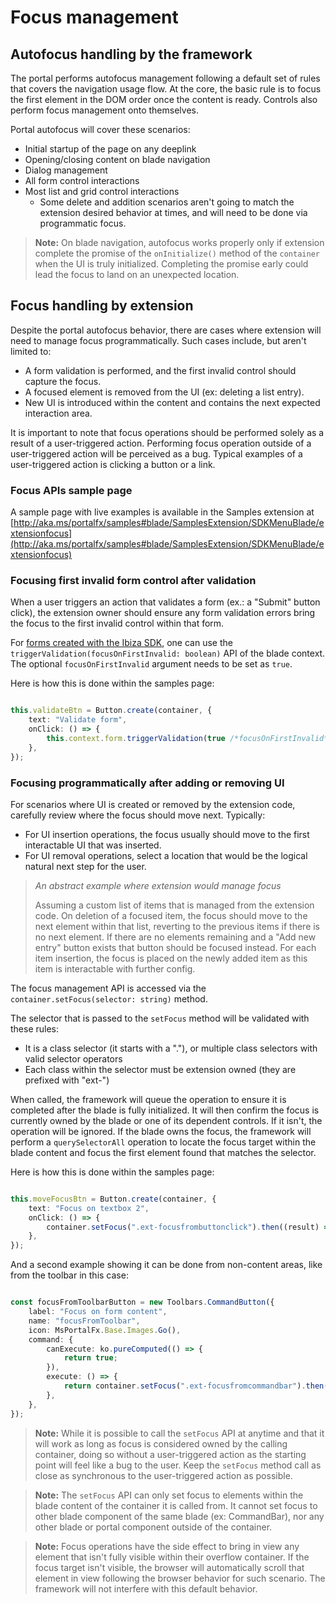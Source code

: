 <a name="focus-management"></a>
# Focus management

<a name="focus-management-autofocus-handling-by-the-framework"></a>
## Autofocus handling by the framework

The portal performs autofocus management following a default set of rules that covers the navigation usage flow. At the core, the basic rule is to focus the first element in the DOM order once the content is ready. Controls also perform focus management onto themselves.

Portal autofocus will cover these scenarios:

* Initial startup of the page on any deeplink
* Opening/closing content on blade navigation
* Dialog management
* All form control interactions
* Most list and grid control interactions
  * Some delete and addition scenarios aren't going to match the extension desired behavior at times, and will need to be done via programmatic focus.

>**Note:** On blade navigation, autofocus works properly only if extension complete the promise of the `onInitialize()` method of the `container` when the UI is truly initialized. Completing the promise early could lead the focus to land on an unexpected location.

<a name="focus-management-focus-handling-by-extension"></a>
## Focus handling by extension

Despite the portal autofocus behavior, there are cases where extension will need to manage focus programmatically. Such cases include, but aren't limited to:

* A form validation is performed, and the first invalid control should capture the focus.
* A focused element is removed from the UI (ex: deleting a list entry).
* New UI is introduced within the content and contains the next expected interaction area.

It is important to note that focus operations should be performed solely as a result of a user-triggered action. Performing focus operation outside of a user-triggered action will be perceived as a bug. Typical examples of a user-triggered action is clicking a button or a link.

<a name="focus-management-focus-handling-by-extension-focus-apis-sample-page"></a>
### Focus APIs sample page

A sample page with live examples is available in the Samples extension at [http://aka.ms/portalfx/samples#blade/SamplesExtension/SDKMenuBlade/extensionfocus](http://aka.ms/portalfx/samples#blade/SamplesExtension/SDKMenuBlade/extensionfocus)

<a name="focus-management-focus-handling-by-extension-focusing-first-invalid-form-control-after-validation"></a>
### Focusing first invalid form control after validation

When a user triggers an action that validates a form (ex.: a "Submit" button click), the extension owner should ensure any form validation errors bring the focus to the first invalid control within that form.

For [forms created with the Ibiza SDK](top-extensions-forms.md), one can use the `triggerValidation(focusOnFirstInvalid: boolean)` API of the blade context. The optional `focusOnFirstInvalid` argument needs to be set as `true`.

Here is how this is done within the samples page:

```typescript

this.validateBtn = Button.create(container, {
    text: "Validate form",
    onClick: () => {
        this.context.form.triggerValidation(true /*focusOnFirstInvalid*/);
    },
});

```

<a name="focus-management-focus-handling-by-extension-focusing-programmatically-after-adding-or-removing-ui"></a>
### Focusing programmatically after adding or removing UI

For scenarios where UI is created or removed by the extension code, carefully review where the focus should move next. Typically:

* For UI insertion operations, the focus usually should move to the first interactable UI that was inserted.
* For UI removal operations, select a location that would be the logical natural next step for the user.

> *An abstract example where extension would manage focus*
>
> Assuming a custom list of items that is managed from the extension code. On deletion of a focused item, the focus should move to the next element within that list, reverting to the previous items if there is no next element. If there are no elements remaining and a "Add new entry" button exists that button should be focused instead. For each item insertion, the focus is placed on the newly added item as this item is interactable with further config.

The focus management API is accessed via the `container.setFocus(selector: string)` method.

The selector that is passed to the `setFocus` method will be validated with these rules:

* It is a class selector (it starts with a "."), or multiple class selectors with valid selector operators
* Each class within the selector must be extension owned (they are prefixed with "ext-")

When called, the framework will queue the operation to ensure it is completed after the blade is fully initialized. It will then confirm the focus is currently owned by the blade or one of its dependent controls. If it isn't, the operation will be ignored. If the blade owns the focus, the framework will perform a `querySelectorAll` operation to locate the focus target within the blade content and focus the first element found that matches the selector.

Here is how this is done within the samples page:

```typescript

this.moveFocusBtn = Button.create(container, {
    text: "Focus on textbox 2",
    onClick: () => {
        container.setFocus(".ext-focusfrombuttonclick").then((result) => { focusResultDebugHandler(result, "Focus Succeeds Button"); });
    },
});

```

And a second example showing it can be done from non-content areas, like from the toolbar in this case:

```typescript

const focusFromToolbarButton = new Toolbars.CommandButton({
    label: "Focus on form content",
    name: "focusFromToolbar",
    icon: MsPortalFx.Base.Images.Go(),
    command: {
        canExecute: ko.pureComputed(() => {
            return true;
        }),
        execute: () => {
            return container.setFocus(".ext-focusfromcommandbar").then((result) => { focusResultDebugHandler(result, "CommandBar"); });
        },
    },
});

```

> **Note:** While it is possible to call the `setFocus` API at anytime and that it will work as long as focus is considered owned by the calling container, doing so without a user-triggered action as the starting point will feel like a bug to the user. Keep the `setFocus` method call as close as synchronous to the user-triggered action as possible.

> **Note:** The `setFocus` API can only set focus to elements within the blade content of the container it is called from. It cannot set focus to other blade component of the same blade (ex: CommandBar), nor any other blade or portal component outside of the container.

> **Note:** Focus operations have the side effect to bring in view any element that isn't fully visible within their overflow container. If the focus target isn't visible, the browser will automatically scroll that element in view following the browser behavior for such scenario. The framework will not interfere with this default behavior.
